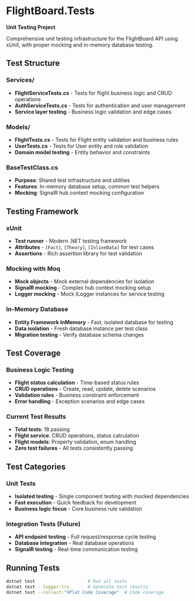 # FlightBoard.Tests

**Unit Testing Project**

Comprehensive unit testing infrastructure for the FlightBoard API using xUnit, with proper mocking and in-memory database testing.

## Test Structure

### Services/
- **FlightServiceTests.cs** - Tests for flight business logic and CRUD operations
- **AuthServiceTests.cs** - Tests for authentication and user management
- **Service layer testing** - Business logic validation and edge cases

### Models/  
- **FlightTests.cs** - Tests for Flight entity validation and business rules
- **UserTests.cs** - Tests for User entity and role validation
- **Domain model testing** - Entity behavior and constraints

### BaseTestClass.cs
- **Purpose**: Shared test infrastructure and utilities
- **Features**: In-memory database setup, common test helpers
- **Mocking**: SignalR hub context mocking configuration

## Testing Framework

### xUnit
- **Test runner** - Modern .NET testing framework
- **Attributes** - `[Fact]`, `[Theory]`, `[InlineData]` for test cases
- **Assertions** - Rich assertion library for test validation

### Mocking with Moq
- **Mock objects** - Mock external dependencies for isolation
- **SignalR mocking** - Complex hub context mocking setup
- **Logger mocking** - Mock ILogger instances for service testing

### In-Memory Database
- **Entity Framework InMemory** - Fast, isolated database for testing
- **Data isolation** - Fresh database instance per test class
- **Migration testing** - Verify database schema changes

## Test Coverage

### Business Logic Testing
- **Flight status calculation** - Time-based status rules
- **CRUD operations** - Create, read, update, delete scenarios
- **Validation rules** - Business constraint enforcement
- **Error handling** - Exception scenarios and edge cases

### Current Test Results
- **Total tests**: 18 passing
- **Flight service**: CRUD operations, status calculation
- **Flight models**: Property validation, enum handling
- **Zero test failures** - All tests consistently passing

## Test Categories

### Unit Tests
- **Isolated testing** - Single component testing with mocked dependencies
- **Fast execution** - Quick feedback for development
- **Business logic focus** - Core business rule validation

### Integration Tests (Future)
- **API endpoint testing** - Full request/response cycle testing
- **Database integration** - Real database operations
- **SignalR testing** - Real-time communication testing

## Running Tests

```bash
dotnet test                    # Run all tests
dotnet test --logger:trx       # Generate test results
dotnet test --collect:"XPlat Code Coverage"  # Code coverage
```

